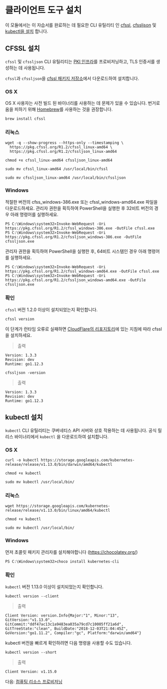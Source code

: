 # 클라이언트 도구 설치

이 모듈에서는 이 자습서를 완료하는 데 필요한 CLI 유틸리티 인 [cfssl](https://github.com/cloudflare/cfssl), [cfssljson](https://github.com/cloudflare/cfssl) 및 [kubectl을 설치](https://kubernetes.io/docs/tasks/tools/install-kubectl) 합니다.

## CFSSL 설치

`cfssl` 및 `cfssljson` CLI 유틸리티는 [PKI 인프라](https://en.wikipedia.org/wiki/Public_key_infrastructure)를 프로비저닝하고, TLS 인증서를 생성하는 데 사용됩니다.

`cfssl`과 `cfssljson`을 [cfssl 패키지 저장소](https://pkg.cfssl.org/)에서 다운로드하여 설치합니다.

### OS X

OS X 사용자는 사전 빌드 된 바이너리를 사용하는 데 문제가 있을 수 있습니다. 번거로움을 피하기 위해 [Homebrew](https://brew.sh)를 사용하는 것을 권장합니다.

```
brew install cfssl
```

### 리눅스

```shell
wget -q --show-progress --https-only --timestamping \
  https://pkg.cfssl.org/R1.2/cfssl_linux-amd64 \
  https://pkg.cfssl.org/R1.2/cfssljson_linux-amd64
```

```shell
chmod +x cfssl_linux-amd64 cfssljson_linux-amd64
```

```shell
sudo mv cfssl_linux-amd64 /usr/local/bin/cfssl
```

```shell
sudo mv cfssljson_linux-amd64 /usr/local/bin/cfssljson
```

### Windows

적절한 버전의 cfss_windows-386.exe 또는 cfssl_windows-amd64.exe 파일을 다운로드하세요. 관리자 권한을 획득하여 PowerShell을 실행한 후 32비트 버전의 경우 아래 명령어를 실행하세요.

```shell
PS C:\Windows\system32>Invoke-WebRequest -Uri https://pkg.cfssl.org/R1.2/cfssl_windows-386.exe -OutFile cfssl.exe
PS C:\Windows\system32>Invoke-WebRequest -Uri https://pkg.cfssl.org/R1.2/cfssljson_windows-386.exe -OutFile cfssljson.exe
```

관리자 권한을 획득하여 PowerShell을 실행한 후, 64비트 시스템인 경우 아래 명령어를 실행하세요.

```shell
PS C:\Windows\system32>Invoke-WebRequest -Uri https://pkg.cfssl.org/R1.2/cfssl_windows-amd64.exe -OutFile cfssl.exe
PS C:\Windows\system32>Invoke-WebRequest -Uri https://pkg.cfssl.org/R1.2/cfssljson_windows-amd64.exe -OutFile cfssljson.exe
```

### 확인

`cfssl` 버전 1.2.0 이상이 설치되었는지 확인합니다.

```shell
cfssl version
```

이 단계가 런타임 오류로 실패하면 [CloudFlare의 리포지토리](https://github.com/cloudflare/cfssl#installation)에 있는 지침에 따라 cfssl을 설치하세요.

> 출력

```shell
Version: 1.3.3
Revision: dev
Runtime: go1.12.3
```

```shell
cfssljson -version
```

> 출력

```shell
Version: 1.3.3
Revision: dev
Runtime: go1.12.3
```

## kubectl 설치

`kubectl` CLI 유틸리티는 쿠버네티스 API 서버와 상호 작용하는 데 사용됩니다. 공식 릴리스 바이너리에서 `kubectl` 을 다운로드하여 설치합니다.

### OS X

```shell
curl -o kubectl https://storage.googleapis.com/kubernetes-release/release/v1.13.0/bin/darwin/amd64/kubectl
```

```shell
chmod +x kubectl
```

```shell
sudo mv kubectl /usr/local/bin/
```

### 리눅스

```shell
wget https://storage.googleapis.com/kubernetes-release/release/v1.13.0/bin/linux/amd64/kubectl
```

```shell
chmod +x kubectl
```

```shell
sudo mv kubectl /usr/local/bin/
```

### Windows

먼저 초콜릿 패키지 관리자를 설치해야합니다 (https://chocolatey.org/)

```shell
PS C:\Windows\system32>choco install kubernetes-cli
```

### 확인

`kubectl` 버전 1.13.0 이상이 설치되었는지 확인합니다.

```shell
kubectl version --client
```

> 출력

```shell
Client Version: version.Info{Major:"1", Minor:"13", GitVersion:"v1.13.0", GitCommit:"ddf47ac13c1a9483ea035a79cd7c10005ff21a6d", GitTreeState:"clean", BuildDate:"2018-12-03T21:04:45Z", GoVersion:"go1.11.2", Compiler:"gc", Platform:"darwin/amd64"}
```

kubectl 버전을 빠르게 확인하려면 다음 명령을 사용할 수도 있습니다.

```shell
kubectl version --short
```

> 출력

```shell
Client Version: v1.15.0
```

다음: [컴퓨팅 리소스 프로비저닝](03-compute-resources.md)
